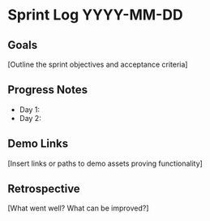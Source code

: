 # Sprint Log YYYY-MM-DD

## Goals
[Outline the sprint objectives and acceptance criteria]

## Progress Notes
- Day 1:
- Day 2:

## Demo Links
[Insert links or paths to demo assets proving functionality]

## Retrospective
[What went well? What can be improved?]
